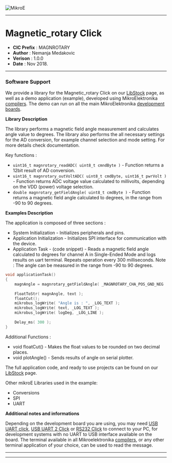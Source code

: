 ![MikroE](http://www.mikroe.com/img/designs/beta/logo_small.png)

---

# Magnetic_rotary Click

- **CIC Prefix**  : MAGNROTARY
- **Author**      : Nemanja Medakovic
- **Verison**     : 1.0.0
- **Date**        : Nov 2018.

---

### Software Support

We provide a library for the Magnetic_rotary Click on our [LibStock](https://libstock.mikroe.com/projects/view/2655/magnetic-rotary-click) 
page, as well as a demo application (example), developed using MikroElektronika 
[compilers](http://shop.mikroe.com/compilers). The demo can run on all the main 
MikroElektronika [development boards](http://shop.mikroe.com/development-boards).

**Library Description**

The library performs a magnetic field angle measurement and calculates angle value to degrees.
The library also performs the all necessary settings for the AD conversion, for example channel selection and mode setting.
For more details check documentation.

Key functions :

- ``` uint16_t magnrotary_readADC( uint8_t cmndByte ) ``` - Function returns a 12bit result of AD conversion.
- ``` uint16_t magnrotary_outVoltADC( uint8_t cmdByte, uint16_t pwrVolt ) ``` - Function returns ADC voltage value calculated to millivolts, depending on the VDD (power) voltage selection.
- ``` double magnrotary_getFieldAngle( uint8_t cmdByte ) ``` - Function returns a magnetic field angle calculated to degrees, in the range from -90 to 90 degrees.

**Examples Description**

The application is composed of three sections :

- System Initialization - Initializes peripherals and pins.
- Application Initialization - Initializes SPI interface for communication with the device.
- Application Task - (code snippet) - Reads a magnetic field angle calculated to degrees for channel A
  in Single-Ended Mode and logs results on uart terminal.
  Repeats operation every 300 milliseconds.
Note : The angle can be measured in the range from -90 to 90 degrees.


```.c
void applicationTask()
{
    magnAngle = magnrotary_getFieldAngle( _MAGNROTARY_CHA_POS_GND_NEG | _MAGNROTARY_MSB_ZEROS_ORDER );
    
    FloatToStr( magnAngle, text );
    floatCut();
    mikrobus_logWrite( "Angle is : ", _LOG_TEXT );
    mikrobus_logWrite( text, _LOG_TEXT );
    mikrobus_logWrite( logDeg, _LOG_LINE );
    
    Delay_ms( 300 );
}
```

Additional Functions :

- void floatCut() - Makes the float values to be rounded on two decimal places.
- void plotAngle() - Sends results of angle on serial plotter.

The full application code, and ready to use projects can be found on our 
[LibStock](https://libstock.mikroe.com/projects/view/2655/magnetic-rotary-click) page.

Other mikroE Libraries used in the example:

- Conversions
- SPI
- UART

**Additional notes and informations**

Depending on the development board you are using, you may need 
[USB UART click](http://shop.mikroe.com/usb-uart-click), 
[USB UART 2 Click](http://shop.mikroe.com/usb-uart-2-click) or 
[RS232 Click](http://shop.mikroe.com/rs232-click) to connect to your PC, for 
development systems with no UART to USB interface available on the board. The 
terminal available in all Mikroelektronika 
[compilers](http://shop.mikroe.com/compilers), or any other terminal application 
of your choice, can be used to read the message.

---
---

